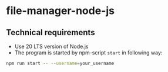 # file-manager-node-js

## Technical requirements

- Use 20 LTS version of Node.js
- The program is started by npm-script `start` in following way:
```bash
npm run start -- --username=your_username
```
